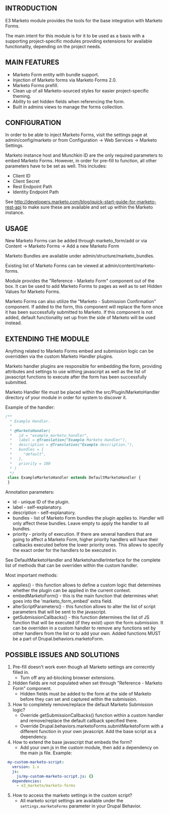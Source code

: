 INTRODUCTION
------------

 E3 Marketo module provides the tools for the base integration with Marketo Forms.
 
 The main intent for this module is for it to be used as a basis with a 
 supporting project-specific modules providing extensions for available 
 functionality, depending on the project needs.
 
MAIN FEATURES
-------------

 * Marketo Form entity with bundle support.
 * Injection of Marketo forms via Marketo Forms 2.0.
 * Marketo Forms prefill.
 * Clean up of all Marketo-sourced styles for easier project-specific theming.
 * Ability to set hidden fields when referencing the form.
 * Built in admins views to manage the forms collection.
 
CONFIGURATION
-------------

 In order to be able to inject Marketo Forms, visit the settings page at 
 admin/config/marketo or from Configuration -> Web Services -> Marketo Settings.
 
 Marketo instance host and Munchkin ID are the only required parameters to embed
 Marketo Forms. However, in order for pre-fill to function, all other parameters
 have to be set as well. This includes:
 
 * Client ID
 * Client Secret
 * Rest Endpoint Path
 * Identity Endpoint Path
 
 See http://developers.marketo.com/blog/quick-start-guide-for-marketo-rest-api 
 to make sure these are available and set up within the Marketo instance.
 
USAGE
-----

 New Marketo Forms can be added through marketo_form/add or via 
 Content -> Marketo Forms -> Add a new Marketo Form
 
 Marketo Bundles are available under admin/structure/marketo_bundles.
 
 Existing list of Marketo Forms can be viewed at admin/content/marketo-forms.
 
 Module provides the "Reference - Marketo Form" component out of the box. It can 
 be used to add Marketo Forms to pages as well as to set Hidden Values for 
 Marketo Forms.
 
 Marketo Forms can also utilize the "Marketo - Submission Confirmation"
 component. If added to the form, this component will replace the form once it 
 has been successfully submitted to Marketo. If this component is not added,
 default functionality set up from the side of Marketo will be used instead.
 
EXTENDING THE MODULE
--------------------

 Anything related to Marketo Forms embed and submission logic can be overridden
 via the custom Marketo Handler plugins.
 
 Marketo handler plugins are responsible for embedding the form, providing 
 attributes and settings to use withing javascript as well as the list of 
 javascript functions to execute after the form has been successfully submitted.
 
 Marketo Handler file must be placed within the src/Plugin/MarketoHandler 
 directory of your module in order for system to discover it.
 
 Example of the handler:
 
 ```php
 /**
   * Example Handler.
   *
   * @MarketoHandler(
   *   id = "example_marketo_handler",
   *   label = @Translation("Example Marketo Handler"),
   *   description = @Translation("Example description."),
   *   bundles = {
   *     "default",
   *   },
   *   priority = 100
   * )
   */
  class ExampleMarketoHandler extends DefaultMarketoHandler {
  }
 ```
 Annotation parameters:
 * id - unique ID of the plugin.
 * label - self-explanatory.
 * description - self-explanatory.
 * bundles - list of Marketo Form bundles the plugin applies to. Handler will 
   only affect these bundles. Leave empty to apply the handler to all bundles.
 * priority - priority of execution. If there are several handlers that are 
   going to affect a Marketo Form, higher priority handlers will have their 
   callbacks executed before the lower priority ones. This allows to specify the
   exact order for the handlers to be executed in.
 
 See DefaultMarketoHandler and MarketohandlerInterface for the complete list of
 methods that can be overriden within the custom handler. 
 
 Most important methods:
 * applies() - this function allows to define a custom logic that determines 
   whether the plugin can be applied in the current context.
 * embedMarketoForm() - this is the main function that determines whet goes into
   the 'marketo_form_embed' extra field.
 * alterScriptParameters() - this function allows to alter the list of script
   parameters that will be sent to the javascript.
 * getSubmissionCallbacks() - this function determines the list of JS function 
   that will be executed (if they exist) upon the form submission. It can be 
   overriden in a custom handler to remove any functions set by other handlers 
   from the list or to add your own. Added functions MUST be a part of 
   Drupal.behaviors.marketoForm.
   
POSSIBLE ISSUES AND SOLUTIONS
-----------------------------

 1. Pre-fill doesn't work even though all Marketo settings are correcntly filled
 in.
    - Turn off any ad-blocking browser extensions.
 2. Hidden fields are not populated when set through "Reference - Marketo Form"
 component.
    - Hidden fields must be added to the form at the side of Marketo before they
    can set and captured within the submission.
 3. How to completely remove/replace the default Marketo Submission logic?
    - Override getSubmissionCallbacks() function within a custom handler and
    remove/replace the default callback specified there.
    - Override Drupal.behaviors.marketoForms.submitMarketoForm with a different
    function in your own javascript. Add the base script as a dependency.
 4. How to extend the base javascript that embeds the form?
    - Add your own js in the custom module, then add a dependency on the main js
    file.
 Example:
 ```yaml
  my-custom-marketo-script:
    version: 1.x
    js:
      js/my-custom-marketo-script.js: {}
    dependencies:
      - e3_marketo/marketo-forms
 ```
 5. How to access the marketo settings in the custom script?
    - All marketo script settings are available under the `settings.marketoForms`
    parameter in your Drupal Behavior.